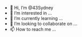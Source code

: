 - 👋 Hi, I’m @43Sydney
- 👀 I’m interested in ...
- 🌱 I’m currently learning ...
- 💞️ I’m looking to collaborate on ...
- 📫 How to reach me ...

<!---
43Sydney/43Sydney is a ✨ special ✨ repository because its `README.md` (this file) appears on your GitHub profile.
You can click the Preview link to take a look at your changes.
--->
